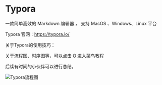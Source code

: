 # Typora

一款简单高效的 Markdown 编辑器 ， 支持 MacOS 、Windows、Linux 平台 

Typora 官网：https://typora.io/ 

关于Typora的使用技巧：

关于流程图、时序图等，可以点击 [O](https://www.runoob.com/markdown/md-advance.html) 进入菜鸟教程

后续有时间的小伙伴可以进行总结。

![Typora流程图](https://www.runoob.com/wp-content/uploads/2019/03/22A9BC11-BA3E-40D8-90B0-DC4FD29F9C02.jpg)